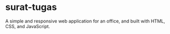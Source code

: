 # surat-tugas
A simple and responsive web application for an office, and built with HTML, CSS, and JavaScript.
